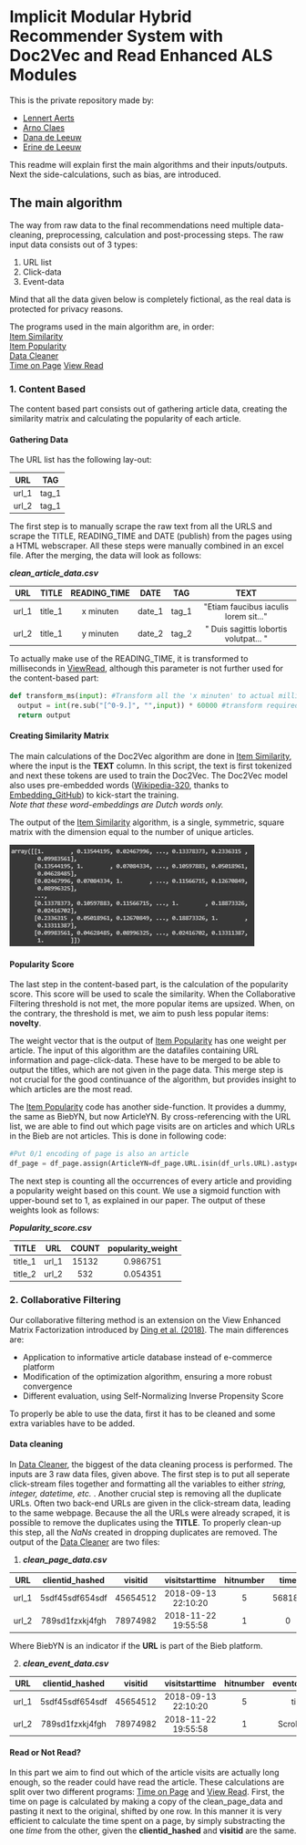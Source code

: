 # Implicit Modular Hybrid Recommender System with Doc2Vec and Read Enhanced ALS Modules
This is the private repository made by:
- [Lennert Aerts](https://www.linkedin.com/in/lennert-aerts-962a10b3/)
- [Arno Claes](https://www.linkedin.com/in/arno-claes-948994133/)
- [Dana de Leeuw](https://www.linkedin.com/in/dana-de-leeuw/)
- [Erine de Leeuw](https://www.linkedin.com/in/erine-de-leeuw-89a446b6/)

This readme will explain first the main algorithms and their inputs/outputs. Next the side-calculations, such as bias, are introduced.

## The main algorithm
The way from raw data to the final recommendations need multiple data-cleaning, preprocessing, calculation and post-processing steps.
The raw input data consists out of 3 types:

1) URL list     
2) Click-data   
3) Event-data

Mind that all the data given below is completely fictional, as the real data is protected for privacy reasons.

The programs used in the main algorithm are, in order:  
[Item Similarity](https://github.com/ArnoClaes/Hybrid-Content-Based-Read-Enhanced-ALS/blob/master/Algorithms/ItemSimilarity.ipynb)  
[Item Popularity](https://github.com/ArnoClaes/Hybrid-Content-Based-Read-Enhanced-ALS/blob/master/Algorithms/ItemPopularity.ipynb)  
[Data Cleaner](https://github.com/ArnoClaes/Hybrid-Content-Based-Read-Enhanced-ALS/blob/master/Algorithms/DataCleaner.ipynb)  
[Time on Page](https://github.com/ArnoClaes/Hybrid-Content-Based-Read-Enhanced-ALS/blob/master/Algorithms/TimeOnPage.ipynb)
[View Read](https://github.com/ArnoClaes/Hybrid-Content-Based-Read-Enhanced-ALS/blob/master/Algorithms/ViewRead.ipynb)


### 1. Content Based

The content based part consists out of gathering article data, creating the similarity matrix and calculating the popularity of each article.

#### Gathering Data
The URL list has the following lay-out:

| URL | TAG |
| :-------------: | :-------------: |
| url_1  | tag_1  |
| url_2  | tag_1  |

The first step is to manually scrape the raw text from all the URLS and scrape the TITLE, READING_TIME and DATE (publish) from the pages using a HTML webscraper. All these steps were manually combined in an excel file. After the merging, the data will look as follows:

 ***clean_article_data.csv***

| URL | TITLE | READING_TIME | DATE | TAG | TEXT |
| :-------------: | :-------------: | :-------------: | :-------------: | :-------------: | :-------------: |
| url_1 | title_1 | x minuten | date_1 | tag_1 | "Etiam faucibus iaculis lorem sit..." |
| url_2 | title_1 | y minuten | date_2 | tag_2 | " Duis sagittis lobortis volutpat... " |

To actually make use of the READING_TIME, it is transformed to milliseconds in [ViewRead](https://github.com/ArnoClaes/Hybrid-Content-Based-Read-Enhanced-ALS/blob/master/Algorithms/ViewRead.ipynb), although this parameter is not further used for the content-based part:
```python
def transform_ms(input): #Transform all the 'x minuten' to actual milliseconds
  output = int(re.sub("[^0-9.]", "",input)) * 60000 #transform required reading time to milliseconds
  return output
```
#### Creating Similarity Matrix
The main calculations of the Doc2Vec algorithm are done in [Item Similarity](https://github.com/ArnoClaes/Hybrid-Content-Based-Read-Enhanced-ALS/blob/master/Algorithms/ItemSimilarity.ipynb), where the input is the **TEXT** column. In this script, the text is first tokenized and next these tokens are used to train the Doc2Vec. The Doc2Vec model also uses pre-embedded words ([Wikipedia-320](http://www.clips.uantwerpen.be/dutchembeddings/wikipedia-320.tar.gz), thanks to [Embedding_GitHub](https://github.com/clips/dutchembeddings)) to kick-start the training.           
*Note that these word-embeddings are Dutch words only.*

The output of the [Item Similarity](https://github.com/ArnoClaes/Hybrid-Content-Based-Read-Enhanced-ALS/blob/master/Algorithms/ItemSimilarity.ipynb) algorithm, is a single, symmetric, square matrix with the dimension equal to the number of unique articles.

![Item Similarity Output](https://github.com/ArnoClaes/Hybrid-Content-Based-Read-Enhanced-ALS/blob/master/Pics/Simmatrix.png "Ouput I-S")

 #### Popularity Score
 The last step in the content-based part, is the calculation of the popularity score. This score will be used to scale the similarity. When the Collaborative Filtering threshold is not met, the more popular items are upsized. When, on the contrary, the threshold is met, we aim to push less popular items: **novelty**.

The weight vector that is the output of [Item Popularity](https://github.com/ArnoClaes/Hybrid-Content-Based-Read-Enhanced-ALS/blob/master/Algorithms/ItemPopularity.ipynb) has one weight per article. The input of this algorithm are the datafiles containing URL information and page-click-data. These have to be merged to be able to output the titles, which are not given in the page data. This merge step is not crucial for the good continuance of the algorithm, but provides insight to which articles are the most read.

The [Item Popularity](https://github.com/ArnoClaes/Hybrid-Content-Based-Read-Enhanced-ALS/blob/master/Algorithms/ItemPopularity.ipynb) code has another side-function. It provides a dummy, the same as BiebYN, but now ArticleYN. By cross-referencing with the URL list, we are able to find out which page visits are on articles and which URLs in the Bieb are not articles. This is done in following code:

```python
#Put 0/1 encoding of page is also an article
df_page = df_page.assign(ArticleYN=df_page.URL.isin(df_urls.URL).astype(int))
```

The next step is counting all the occurrences of every article and providing a popularity weight based on this count. We use a sigmoid function with upper-bound set to 1, as explained in our paper. The output of these weights look as follows:

***Popularity_score.csv***

| TITLE | URL | COUNT | popularity_weight |
| :-------------: | :-------------: | :-------------: | :-------------: |
| title_1 | url_1 | 15132 | 0.986751 |
| title_2 | url_2 | 532 | 0.054351 |

 ### 2. Collaborative Filtering
 Our collaborative filtering method is an extension on the View Enhanced Matrix Factorization introduced by [Ding et al. (2018)](https://github.com/dingjingtao/View_enhanced_ALS). The main differences are:
 - Application to informative article database instead of e-commerce platform
 - Modification of the optimization algorithm, ensuring a more robust convergence
 - Different evaluation, using Self-Normalizing Inverse Propensity Score

To properly be able to use the data, first it has to be cleaned and some extra variables have to be added.

 #### Data cleaning
 In [Data Cleaner](https://github.com/ArnoClaes/Hybrid-Content-Based-Read-Enhanced-ALS/blob/master/Algorithms/DataCleaner.ipynb), the biggest of the data cleaning process is performed. The inputs are 3 raw data files, given above. The first step is to put all seperate click-stream files together and formatting all the variables to either *string, integer, datetime, etc.* .
 Another crucial step is removing all the duplicate URLs. Often two back-end URLs are given in the click-stream data, leading to the same webpage. Because the all the URLs were already scraped, it is possible to remove the duplicates using the **TITLE**. To properly clean-up this step, all the *NaNs* created in dropping duplicates are removed.
 The output of the [Data Cleaner](https://github.com/ArnoClaes/Hybrid-Content-Based-Read-Enhanced-ALS/blob/master/Algorithms/DataCleaner.ipynb) are two files:

1)  ***clean_page_data.csv***

| URL | clientid_hashed | visitid | visitstarttime | hitnumber | time | channelgrouping | browser | devicecategory | BiebYN |
| :-------------: | :-------------: | :-------------: | :-------------: | :-------------: | :-------------: | :-------------: | :-------------: | :-------------: | :-------------: |
| url_1 | 5sdf45sdf654sdf | 45654512 | 2018-09-13 22:10:20 | 5 | 568181 | Organic | Safari | desktop | 1 |
| url_2 | 789sd1fzxkj4fgh | 78974982 | 2018-11-22 19:55:58 | 1 | 0 | Email | Chrome | mobile | 0 |

 Where BiebYN is an indicator if the **URL** is part of the Bieb platform.

2)  ***clean_event_data.csv***

| URL | clientid_hashed | visitid | visitstarttime | hitnumber | eventcategory | eventlabel |
| :-------------: | :-------------: | :-------------: | :-------------: | :-------------: | :-------------: | :-------------: |
| url_1 | 5sdf45sdf654sdf | 45654512 | 2018-09-13 22:10:20 | 5 | timer | 30000 |
| url_2 | 789sd1fzxkj4fgh | 78974982 | 2018-11-22 19:55:58 | 1 | Scroll Depth | 50% |

#### Read or Not Read?

In this part we aim to find out which of the article visits are actually long enough, so the reader could have read the article. These calculations are split over two different programs: [Time on Page](https://github.com/ArnoClaes/Hybrid-Content-Based-Read-Enhanced-ALS/blob/master/Algorithms/TimeOnPage.ipynb) and [View Read](https://github.com/ArnoClaes/Hybrid-Content-Based-Read-Enhanced-ALS/blob/master/Algorithms/ViewRead.ipynb). First, the time on page is calculated by making a copy of the clean_page_data and pasting it next to the original, shifted by one row.
In this manner it is very efficient to calculate the time spent on a page, by simply substracting the one *time* from the other, given the **clientid_hashed** and **visitid** are the same.
